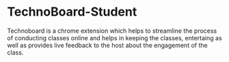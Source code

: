# TechnoBoard-Student
Technoboard is a chrome extension which helps to streamline the process of conducting classes online and helps in keeping the classes, entertaing as well as provides live feedback to the host about the engagement of the class.

